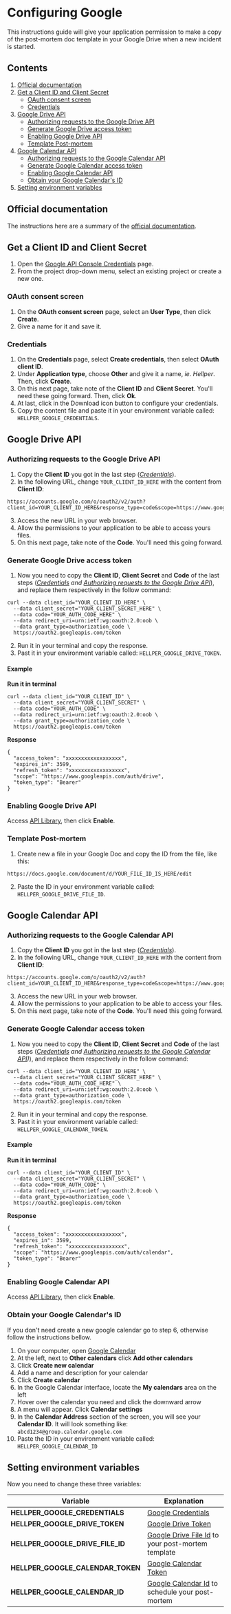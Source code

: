 # Configuring Google
This instructions guide will give your application permission to make a copy of the post-mortem doc template in your Google Drive when a new incident is started.


## Contents
1. [Official documentation](#Official-documentation)
2. [Get a Client ID and Client Secret](#Get-a-Client-ID-and-Client-Secret)
   * [OAuth consent screen](#OAuth-consent-screen)
   * [Credentials](#Credentials)
3. [Google Drive API](#Google-Drive-API)
   * [Authorizing requests to the Google Drive API](#Authorizing-requests-to-the-Google-Drive-API)
   * [Generate Google Drive access token](#Generate-Google-Drive-access-token)
   * [Enabling Google Drive API](#Enabling-Google-Drive-API)
   * [Template Post-mortem](#Template-Post-mortem)
4. [Google Calendar API](#Google-Calendar-API)
   * [Authorizing requests to the Google Calendar API](#Authorizing-requests-to-the-Google-Calendar-API)
   * [Generate Google Calendar access token](#Generate-Google-Calendar-access-token)
   * [Enabling Google Calendar API](#Enabling-Google-Calendar-API)
   * [Obtain your Google Calendar's ID](#Obtain-your-Google-Calendar's-ID)
5. [Setting environment variables](#Setting-environment-variables)


## Official documentation
The instructions here are a summary of the [official documentation](https://cloud.google.com/iap/docs/authentication-howto#authenticating_from_a_desktop_app).


## Get a Client ID and Client Secret
1. Open the [Google API Console Credentials](https://console.developers.google.com/apis/credentials) page.
2. From the project drop-down menu, select an existing project or create a new one.


### OAuth consent screen
1. On the **OAuth consent screen** page, select an **User Type**, then click **Create**.
2. Give a name for it and save it.


### Credentials
1. On the **Credentials** page, select **Create credentials**, then select **OAuth client ID**.
2. Under **Application type**, choose **Other** and give it a name, _ie. Hellper_. Then, click **Create**.
3. On this next page, take note of the **Client ID** and **Client Secret**. You'll need these going forward. Then, click **Ok**.
4. At last, click in the Download icon button to configure your credentials.
5. Copy the content file and paste it in your environment variable called: `HELLPER_GOOGLE_CREDENTIALS`.

## Google Drive API
### Authorizing requests to the Google Drive API
1. Copy the **Client ID** you got in the last step (_[Credentials](#credentials)_).
2. In the following URL, change `YOUR_CLIENT_ID_HERE` with the content from **Client ID**:

```
https://accounts.google.com/o/oauth2/v2/auth?client_id=YOUR_CLIENT_ID_HERE&response_type=code&scope=https://www.googleapis.com/auth/drive&access_type=offline&redirect_uri=urn:ietf:wg:oauth:2.0:oob
```

3. Access the new URL in your web browser.
4. Allow the permissions to your application to be able to access yours files.
5. On this next page, take note of the **Code**. You'll need this going forward.

### Generate Google Drive access token
1. Now you need to copy the **Client ID**, **Client Secret** and **Code** of the last steps (_[Credentials](#credentials) and [Authorizing requests to the Google Drive API](#Authorizing-requests-to-the-Google-Drive-API)_), and replace them respectively in the follow command:

```shell
curl --data client_id="YOUR_CLIENT_ID_HERE" \
  --data client_secret="YOUR_CLIENT_SECRET_HERE" \
  --data code="YOUR_AUTH_CODE_HERE" \
  --data redirect_uri=urn:ietf:wg:oauth:2.0:oob \
  --data grant_type=authorization_code \
  https://oauth2.googleapis.com/token
```

2. Run it in your terminal and copy the response.
3. Past it in your environment variable called: `HELLPER_GOOGLE_DRIVE_TOKEN`.


#### Example
**Run it in terminal**
```shell
curl --data client_id="YOUR_CLIENT_ID" \
  --data client_secret="YOUR_CLIENT_SECRET" \
  --data code="YOUR_AUTH_CODE" \
  --data redirect_uri=urn:ietf:wg:oauth:2.0:oob \
  --data grant_type=authorization_code \
  https://oauth2.googleapis.com/token
```

**Response**
```http
{
  "access_token": "xxxxxxxxxxxxxxxxxx",
  "expires_in": 3599,
  "refresh_token": "xxxxxxxxxxxxxxxxxx",
  "scope": "https://www.googleapis.com/auth/drive",
  "token_type": "Bearer"
}
```

### Enabling Google Drive API
Access [API Library](https://console.developers.google.com/apis/library/drive.googleapis.com), then click **Enable**.


### Template Post-mortem
1. Create new a file in your Google Doc and copy the ID from the file, like this:

`https://docs.google.com/document/d/YOUR_FILE_ID_IS_HERE/edit`

2. Paste the ID in your environment variable called: `HELLPER_GOOGLE_DRIVE_FILE_ID`.

## Google Calendar API
### Authorizing requests to the Google Calendar API
1. Copy the **Client ID** you got in the last step (_[Credentials](#credentials)_).
2. In the following URL, change `YOUR_CLIENT_ID_HERE` with the content from **Client ID**:

```
https://accounts.google.com/o/oauth2/v2/auth?client_id=YOUR_CLIENT_ID_HERE&response_type=code&scope=https://www.googleapis.com/auth/calendar&access_type=offline&redirect_uri=urn:ietf:wg:oauth:2.0:oob
```

3. Access the new URL in your web browser.
4. Allow the permissions to your application to be able to access your files.
5. On this next page, take note of the **Code**. You'll need this going forward.

### Generate Google Calendar access token
1. Now you need to copy the **Client ID**, **Client Secret** and **Code** of the last steps (_[Credentials](#credentials) and [Authorizing requests to the Google Calendar API](#Authorizing-requests-to-the-Google-Calendar-API))_), and replace them respectively in the follow command:

```shell
curl --data client_id="YOUR_CLIENT_ID_HERE" \
  --data client_secret="YOUR_CLIENT_SECRET_HERE" \
  --data code="YOUR_AUTH_CODE_HERE" \
  --data redirect_uri=urn:ietf:wg:oauth:2.0:oob \
  --data grant_type=authorization_code \
  https://oauth2.googleapis.com/token
```

2. Run it in your terminal and copy the response.
3. Past it in your environment variable called: `HELLPER_GOOGLE_CALENDAR_TOKEN`.


#### Example
**Run it in terminal**
```shell
curl --data client_id="YOUR_CLIENT_ID" \
  --data client_secret="YOUR_CLIENT_SECRET" \
  --data code="YOUR_AUTH_CODE" \
  --data redirect_uri=urn:ietf:wg:oauth:2.0:oob \
  --data grant_type=authorization_code \
  https://oauth2.googleapis.com/token
```

**Response**
```http
{
  "access_token": "xxxxxxxxxxxxxxxxxx",
  "expires_in": 3599,
  "refresh_token": "xxxxxxxxxxxxxxxxxx",
  "scope": "https://www.googleapis.com/auth/calendar",
  "token_type": "Bearer"
}
```

### Enabling Google Calendar API
Access [API Library](https://console.developers.google.com/apis/library/calendar-json.googleapis.com), then click **Enable**.

### Obtain your Google Calendar's ID
If you don't need create a new google calendar go to step 6, otherwise follow the instructions bellow.

1. On your computer, open [Google Calendar](https://calendar.google.com)
2. At the left, next to **Other calendars** click **Add other calendars** 
3. Click **Create new calendar**
4. Add a name and description for your calendar
5. Click **Create calendar**
6. In the Google Calendar interface, locate the **My calendars** area on the left
7. Hover over the calendar you need and click the downward arrow
8. A menu will appear. Click **Calendar settings**
9. In the **Calendar Address** section of the screen, you will see your **Calendar ID**. It will look something like: `abcd1234@group.calendar.google.com`
10. Paste the ID in your environment variable called: `HELLPER_GOOGLE_CALENDAR_ID`

## Setting environment variables
Now you need to change these three variables:

| Variable | Explanation |
| --- | --- |
|**HELLPER_GOOGLE_CREDENTIALS** |[Google Credentials](/docs/CONFIGURING-GOOGLE.md#Get-a-Client-ID-and-Client-Secret)|
|**HELLPER_GOOGLE_DRIVE_TOKEN**|[Google Drive Token](/docs/CONFIGURING-GOOGLE.md#Generate-Google-Drive-access-token)|
|**HELLPER_GOOGLE_DRIVE_FILE_ID**|[Google Drive File Id](/docs/CONFIGURING-GOOGLE.md#Template-Post-mortem) to your post-mortem template|
|**HELLPER_GOOGLE_CALENDAR_TOKEN**|[Google Calendar Token](/docs/CONFIGURING-GOOGLE.md#Generate-Google-Calendar-access-token)|
|**HELLPER_GOOGLE_CALENDAR_ID**|[Google Calendar Id](/docs/CONFIGURING-GOOGLE.md#Obtain-your-Google-Calendar's-ID) to schedule your post-mortem |
